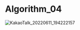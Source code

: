 # Algorithm_04
![KakaoTalk_20220611_194222157](https://user-images.githubusercontent.com/71164791/173184773-4bcdb6ea-a031-4a0f-8d32-723d2e0c9305.png)

